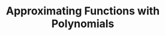 ---
title: Approximating Functions with Polynomials
layout: product
image: /assets/images/desmos_thumbnails/SC02_approx_func_poly.png
link: https://www.desmos.com/calculator/0xiouhxotm
category: single
type: calculator
order: 2
---